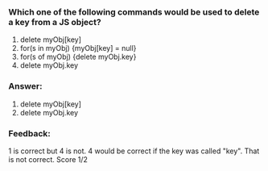 ### Which one of the following commands would be used to delete a key from a JS object?

1. delete myObj[key]
2. for(s in myObj) {myObj[key] = null}
3. for(s of myObj) {delete myObj.key}
4. delete myObj.key

### Answer:
1. delete myObj[key]
4. delete myObj.key


### Feedback:

1 is correct but 4 is not. 
4 would be correct if the key was called "key". That is not correct.
Score 1/2